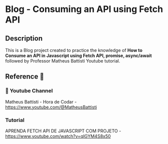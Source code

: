 # Blog - Consuming an API using Fetch API

## Description 

This is a Blog project created to practice the knowledge of **How to Consume an API in Javascript using Fetch API, promise, async/await** followed by Professor Matheus Battisti Youtube tutorial.

##  Reference 📜

### 🔗 Youtube Channel
Matheus Battisti - Hora de Codar - https://www.youtube.com/@MatheusBattisti

### Tutorial
APRENDA FETCH API DE JAVASCRIPT COM PROJETO - https://www.youtube.com/watch?v=qIGYM4S8x50
